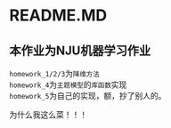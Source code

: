README.MD
======
本作业为NJU机器学习作业
-----

`homework_1/2/3`为`降维方法`<br>
`homework_4`为`主题模型`的`库函数`实现<br>
`homework_5`为自己的实现，额，抄了别人的。<br>

为什么我这么菜！！！
